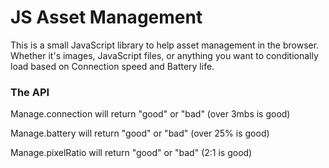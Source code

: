 # JS Asset Management

This is a small JavaScript library to help asset management in the browser. Whether it's images, JavaScript files, or anything you want to conditionally load based on Connection speed and Battery life.

### The API
Manage.connection will return "good" or "bad" (over 3mbs is good)

Manage.battery will return "good" or "bad" (over 25% is good)

Manage.pixelRatio will return "good" or "bad" (2:1 is good)
